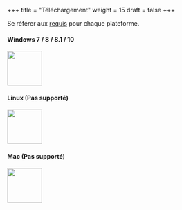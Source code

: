 +++
title = "Téléchargement"
weight = 15
draft = false
+++

Se référer aux [requis](https://quantumprayertimes.github.io/documentation/getting-started/requirements/) pour chaque plateforme.

#### Windows 7 / 8 / 8.1 / 10
<a href="https://quantumprayertimes.github.io/documentation/"><img src="https://cloud.githubusercontent.com/assets/9877335/25770355/345b7764-31e8-11e7-8c9e-11ce23212397.png" style="width: 80px;"/></a>

#### Linux **(Pas supporté)**
<img src="https://cloud.githubusercontent.com/assets/9877335/25770401/3465225e-31e9-11e7-9862-8e2db27c5914.png" style="width: 80px;"/>

#### Mac **(Pas supporté)**
<img src="https://cloud.githubusercontent.com/assets/9877335/25770400/34635b54-31e9-11e7-955a-afbdfff3b8a4.png" style="width: 80px;"/>